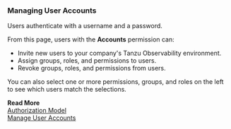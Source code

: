 ### Managing User Accounts
Users authenticate with a username and a password.

From this page, users with the **Accounts** permission can:
* Invite new users to your company's Tanzu Observability environment.
* Assign groups, roles, and permissions to users.
* Revoke groups, roles, and permissions from users.

You can also select one or more permissions, groups, and roles on the left to see which users match the selections.

**Read More**<br/>
[Authorization Model](https://docs.wavefront.com/authorization.html)<br/>
[Manage User Accounts](https://docs.wavefront.com/user-accounts.html)
